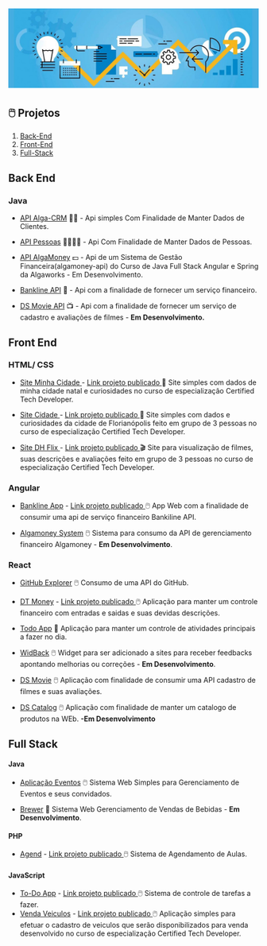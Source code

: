# ![Projetos](projetos.jpg)

## 🖱️ Projetos 

1. [Back-End](#back-end)
2. [Front-End](#front-end)
3. [Full-Stack](#full-stack)

## Back End

### Java

- [API Alga-CRM](https://github.com/k3n3dfelix/algacrm-api) 👨‍💻 - Api simples Com Finalidade de Manter Dados de Clientes.

- [API Pessoas](https://github.com/k3n3dfelix/api-pessoas) 👨‍👩‍👦‍👦 - Api Com Finalidade de Manter Dados de Pessoas.

- [API AlgaMoney](https://github.com/k3n3dfelix/algamoney-api) 💵 - Api de um Sistema de Gestão Financeira(algamoney-api) do Curso de Java Full Stack Angular e Spring da Algaworks -  Em Desenvolvimento.

- [Bankline API](https://github.com/k3n3dfelix/bankline-api) 🏦 - Api com a finalidade de fornecer um serviço financeiro.

- [DS Movie API](https://github.com/k3n3dfelix/DsMovie/tree/main/backend) 📺 - Api com a finalidade de fornecer um serviço de cadastro e avaliações de filmes - <b>Em Desenvolvimento.</b>


## Front End

### HTML/ CSS
- [Site Minha Cidade ](https://github.com/k3n3dfelix/Checkpoint-FrontEndI-KenedFelix) - <a href="https://k3n3dfelix.github.io/Checkpoint-FrontEndI-KenedFelix/">Link projeto publicado </a> 🌆 Site simples com dados de minha cidade natal e curiosidades no curso de especialização Certified Tech Developer.
 
- [Site Cidade ](https://github.com/k3n3dfelix/Checkpoint-II-FrontEnd-I) - <a href="https://k3n3dfelix.github.io/Checkpoint-II-FrontEnd-I/">Link projeto publicado </a> 🌆 Site simples com dados  e curiosidades da cidade de Florianópolis feito em grupo de 3 pessoas no curso de especialização Certified Tech Developer.

- [Site DH Flix ](https://github.com/k3n3dfelix/-Checkpoint-III-FrontEnd-I) - <a href="https://k3n3dfelix.github.io/-Checkpoint-III-FrontEnd-I/">Link projeto publicado </a> 🎬 Site para visualização de filmes, suas descrições e avaliações feito em grupo de 3 pessoas no curso de especialização Certified Tech Developer.

### Angular

- [Bankline App](https://github.com/k3n3dfelix/bankline-app) - <a href="https://ken-bankline-app.herokuapp.com/movimentacoes"> Link projeto publicado </a> :computer_mouse: App Web com a finalidade de consumir uma api de serviço financeiro Bankiline API.

- [Algamoney System](https://github.com/k3n3dfelix/algamoney-system) :computer_mouse: Sistema para consumo da API de gerenciamento financeiro Algamoney - <b>Em Desenvolvimento</b>.


### React
- [GitHub Explorer](https://github.com/k3n3dfelix/RocketSeat/tree/main/reactjs/01-github-explorer) :computer_mouse: Consumo de uma API do GitHub.

- [DT Money](https://github.com/k3n3dfelix/RocketSeat/tree/main/dtmoney) - <a href="https://ken-dtmoney.herokuapp.com/">Link projeto publicado </a> :computer_mouse: Aplicação para manter um controle financeiro com entradas e saidas e suas devidas descrições.

- [Todo App](https://github.com/k3n3dfelix/Todos-App) 📝 Aplicação para manter um controle de atividades principais a fazer no dia.

- [WidBack](https://github.com/k3n3dfelix/NLW-Return) :computer_mouse: Widget para ser adicionado a sites para receber feedbacks apontando melhorias ou correções  - <b>Em Desenvolvimento</b>.

- [DS Movie](https://github.com/k3n3dfelix/DsMovie/tree/main/frontend) :computer_mouse: Aplicação com finalidade de consumir uma API cadastro de filmes e suas avaliações.

- [DS Catalog](https://github.com/k3n3dfelix/DsCatalog) :computer_mouse: Aplicação com finalidade de manter um catalogo de produtos na WEb. <b>-Em Desenvolvimento </b>

## Full Stack

#### Java

- [Aplicação Eventos](https://github.com/k3n3dfelix/Event-App) :computer_mouse: Sistema Web Simples para Gerenciamento de Eventos e seus convidados.

- [Brewer](https://github.com/k3n3dfelix/Brewer) 🍺 Sistema Web Gerenciamento de Vendas de Bebidas - <b>Em Desenvolvimento</b>.

#### PHP

- [Agend](https://github.com/k3n3dfelix/sis_agendamento) - <a href="http://sisagendamento.herokuapp.com/login">Link projeto publicado </a> :computer_mouse: Sistema de Agendamento de Aulas.

#### JavaScript

- [To-Do App](https://github.com/knowther/todo-listapp) - <a href="https://knowther.github.io/todo-listapp/">Link projeto publicado </a> :computer_mouse: Sistema de controle de tarefas a fazer.
- [Venda Veiculos](https://github.com/k3n3dfelix/CheckpointI-FrontEndII) - <a href="https://k3n3dfelix.github.io/CheckpointI-FrontEndII/">Link projeto publicado </a> :computer_mouse: Aplicação simples para efetuar o cadastro de veiculos que serão disponibilizados para venda desenvolvido no curso de especialização Certified Tech Developer.
